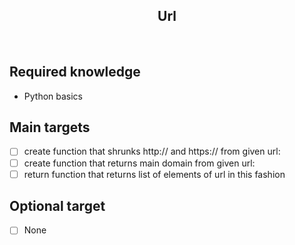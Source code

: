 <h2 align="center">Url</h2>

<br>

## Required knowledge

- Python basics

## Main targets

- [ ] create function that shrunks http:// and https:// from given url:
- [ ] create function that returns main domain from given url: 
- [ ] return function that returns list of elements of url in this fashion

## Optional target

- [ ] None
